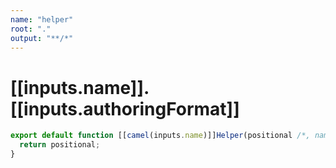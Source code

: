 ```yaml
---
name: "helper"
root: "."
output: "**/*"
---
```


# [[inputs.name]].[[inputs.authoringFormat]]

```ts
export default function [[camel(inputs.name)]]Helper(positional /*, named*/) {
  return positional;
}

```
